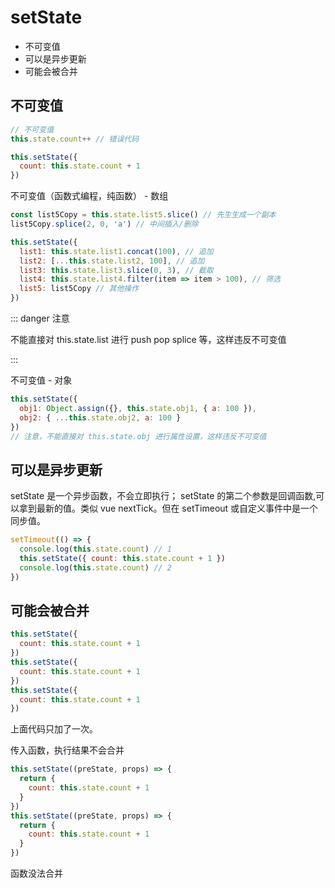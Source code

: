 # setState

- 不可变值
- 可以是异步更新
- 可能会被合并

## 不可变值

```js
// 不可变值
this.state.count++ // 错误代码

this.setState({
  count: this.state.count + 1
})
```

不可变值（函数式编程，纯函数） - 数组

```js
const list5Copy = this.state.list5.slice() // 先生生成一个副本
list5Copy.splice(2, 0, 'a') // 中间插入/删除

this.setState({
  list1: this.state.list1.concat(100), // 追加
  list2: [...this.state.list2, 100], // 追加
  list3: this.state.list3.slice(0, 3), // 截取
  list4: this.state.list4.filter(item => item > 100), // 筛选
  list5: list5Copy // 其他操作
})
```

::: danger 注意

不能直接对 this.state.list 进行 push pop splice 等，这样违反不可变值

:::

不可变值 - 对象

```js
this.setState({
  obj1: Object.assign({}, this.state.obj1, { a: 100 }),
  obj2: { ...this.state.obj2, a: 100 }
})
// 注意，不能直接对 this.state.obj 进行属性设置，这样违反不可变值
```

## 可以是异步更新

setState 是一个异步函数，不会立即执行； setState 的第二个参数是回调函数,可以拿到最新的值。类似 vue nextTick。但在 setTimeout 或自定义事件中是一个同步值。

```js
setTimeout(() => {
  console.log(this.state.count) // 1
  this.setState({ count: this.state.count + 1 })
  console.log(this.state.count) // 2
})
```

## 可能会被合并

```js
this.setState({
  count: this.state.count + 1
})
this.setState({
  count: this.state.count + 1
})
this.setState({
  count: this.state.count + 1
})
```

上面代码只加了一次。

传入函数，执行结果不会合并

```js
this.setState((preState, props) => {
  return {
    count: this.state.count + 1
  }
})
this.setState((preState, props) => {
  return {
    count: this.state.count + 1
  }
})
```

函数没法合并
